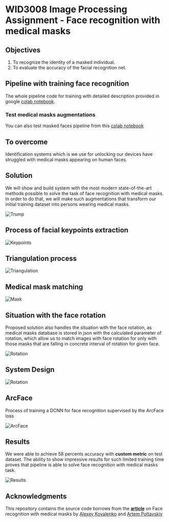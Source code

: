 # WID3008 Image Processing Assignment - Face recognition with medical masks

## Objectives
1.	To recognize the identity of a masked individual.
2.	To evaluate the accuracy of the facial recognition net.

## Pipeline with training face recognition
The whole pipeline code for training with detailed description provided in google [colab notebook](https://colab.research.google.com/drive/1zqF0Zt71xhiP-2u25SzkDmc5CMdx4t1b?usp=sharing).

### Test medical masks augmentations
You can also test masked faces pipeline from this [colab notebook](https://colab.research.google.com/drive/1CCleAFWFaD_8F3dTWJeCrCb_Wamrmoe1?usp=sharing)

## To overcome
Identification systems which is we use for unlocking our devices have struggled with medical masks appearing on human faces.



## Solution
We will show and build system with the most modern state-of-the-art methods  possible to solve the task of face recognition with medical masks. 
In order to do that, we will make such augmentations that transform our initial training dataset into persons wearing medical masks.

![Trump](https://cdn-images-1.medium.com/max/1200/1*qFYQo4nqwc-wE_EseswvqA.png)

## Process of facial keypoints extraction
![Keypoints](https://drive.google.com/file/d/1w3gBJndlqGj-BX7E6WF9aVncKa0NOYJn/view?usp=sharing)

## Triangulation process
![Triangulation](https://cdn-images-1.medium.com/max/1200/1*-KyFG7mHQnh9vdqkkpxyDA.png)

## Medical mask matching
![Mask](https://cdn-images-1.medium.com/max/1200/1*sWTq9BBCbKIea7tNgUh7Vg.png)

## Situation with the face rotation

Proposed solution also handles the situation with the face rotation, as medical masks database is stored in json with the calculated parameter of rotation, which allow us to match images with face rotation for only with those masks that are falling in concrete interval of rotation for given face.

![Rotation](https://cdn-images-1.medium.com/max/1200/1*p0wp1UTrM5Wj3RsgDpZ9vg.png)

## System Design
![Rotation](https://drive.google.com/file/d/16LIqe2cSkWBNJWgoTONaqxx_ivQp8ZMs/view?usp=sharing)

## ArcFace

Process of training a DCNN for face recognition supervised by the ArcFace loss

![ArcFace](https://cdn-images-1.medium.com/max/2560/1*T3wkuUKIqMunwfOoi5_kGg.png)

## Results
We were able to achieve 58 percents accuracy with **custom metric** on test dataset. The ability to show impressive results for such limited training time proves that pipeline is able to solve face recognition with medical masks task.

![Results](https://cdn-images-1.medium.com/max/1200/1*f7aMUHEvVB9WGIIyf8NtXQ.png)

## Acknowledgments
This repository contains the source code  borrows from the [**article**](https://broutonlab.com/blog/how-facial-recognition-works-with-face-masks) on Face recognition with medical masks by [Alexey Kovalenko](https://github.com/AlexeySrus) and [Artem Poltavskiy](https://github.com/poltavski)
